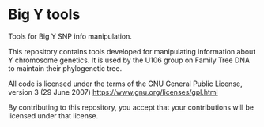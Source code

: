 # Big Y tools
Tools for Big Y SNP info manipulation.

This repository contains tools developed for manipulating information about Y chromosome genetics.
It is used by the U106 group on Family Tree DNA to maintain their phylogenetic tree.

All code is licensed under the terms of the GNU General Public License, version 3 (29 June 2007)
https://www.gnu.org/licenses/gpl.html

By contributing to this repository, you accept that your contributions will be licensed under that license.

